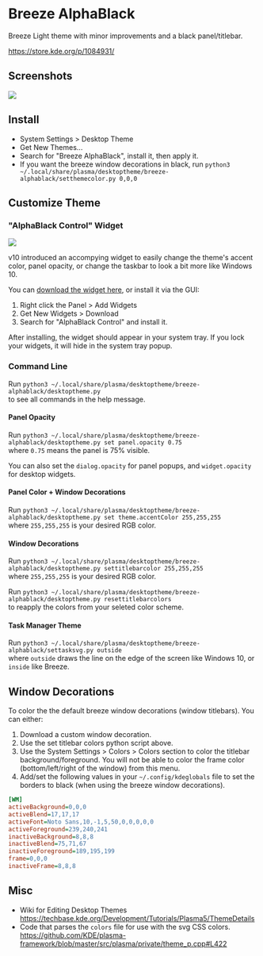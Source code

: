 # Breeze AlphaBlack

Breeze Light theme with minor improvements and a black panel/titlebar.

https://store.kde.org/p/1084931/

## Screenshots

![](https://cn.pling.com/img//hive/content-pre1/175800-1.png)

## Install

* System Settings > Desktop Theme
* Get New Themes...
* Search for "Breeze AlphaBlack", install it, then apply it.
* If you want the breeze window decorations in black, run `python3 ~/.local/share/plasma/desktoptheme/breeze-alphablack/setthemecolor.py 0,0,0`

## Customize Theme

### "AlphaBlack Control" Widget

![](https://i.imgur.com/TYxCBnc.jpg)

v10 introduced an accompying widget to easily change the theme's accent color, panel opacity, or change the taskbar to look a bit more like Windows 10.

You can [download the widget here](https://store.kde.org/p/1237963/), or install it via the GUI:

1. Right click the Panel > Add Widgets
2. Get New Widgets > Download
3. Search for "AlphaBlack Control" and install it.

After installing, the widget should appear in your system tray. If you lock your widgets, it will hide in the system tray popup.


### Command Line

Run `python3 ~/.local/share/plasma/desktoptheme/breeze-alphablack/desktoptheme.py`  
to see all commands in the help message.

#### Panel Opacity

Run `python3 ~/.local/share/plasma/desktoptheme/breeze-alphablack/desktoptheme.py set panel.opacity 0.75`  
where `0.75` means the panel is 75% visible.

You can also set the `dialog.opacity` for panel popups, and `widget.opacity` for desktop widgets.


#### Panel Color + Window Decorations

Run `python3 ~/.local/share/plasma/desktoptheme/breeze-alphablack/desktoptheme.py set theme.accentColor 255,255,255`  
where `255,255,255` is your desired RGB color.


#### Window Decorations

Run `python3 ~/.local/share/plasma/desktoptheme/breeze-alphablack/desktoptheme.py settitlebarcolor 255,255,255`  
where `255,255,255` is your desired RGB color.

Run `python3 ~/.local/share/plasma/desktoptheme/breeze-alphablack/desktoptheme.py resettitlebarcolors`  
to reapply the colors from your seleted color scheme.

#### Task Manager Theme

Run `python3 ~/.local/share/plasma/desktoptheme/breeze-alphablack/settasksvg.py outside`  
where `outside` draws the line on the edge of the screen like Windows 10, or `inside` like Breeze.



## Window Decorations

To color the the default breeze window decorations (window titlebars). You can either:

1. Download a custom window decoration.
2. Use the set titlebar colors python script above.
3. Use the System Settings > Colors > Colors section to color the titlebar background/foreground. You will not be able to color the frame color (bottom/left/right of the window) from this menu.
4. Add/set the following values in your `~/.config/kdeglobals` file to set the borders to black (when using the breeze window decorations).

```ini
[WM]
activeBackground=0,0,0
activeBlend=17,17,17
activeFont=Noto Sans,10,-1,5,50,0,0,0,0,0
activeForeground=239,240,241
inactiveBackground=8,8,8
inactiveBlend=75,71,67
inactiveForeground=189,195,199
frame=0,0,0
inactiveFrame=8,8,8
```

## Misc

* Wiki for Editing Desktop Themes  
  https://techbase.kde.org/Development/Tutorials/Plasma5/ThemeDetails
* Code that parses the `colors` file for use with the svg CSS colors.
  https://github.com/KDE/plasma-framework/blob/master/src/plasma/private/theme_p.cpp#L422
